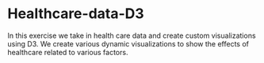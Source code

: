 # Healthcare-data-D3

In this exercise we take in health care data and create custom visualizations using D3.
We create various dynamic visualizations to show the effects of healthcare related to various factors.
